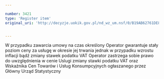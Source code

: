 ```yaml
---

number: 3421
type: 'Register item'
original_uri: 'http://decyzje.uokik.gov.pl/nd_wz_um.nsf/0/B19AB62761DE8A1CC1257A4B00466C45?OpenDocument'


---
```


W przypadku zawarcia umowy na czas określony Operator gwarantuje stały poziom ceny za usługę w okresie jej trwania jednak w przypadku wzrostu inflacji bądź zmiany stawek podatku VAT Operator zastrzega sobie prawo do uwzględnienia w cenie Uslugi zmiany stawki podatku VAT oraz Wskaźnika Cen Towarów i Usług Konsumpcyjnych ogłaszanego przez Główny Urząd Statystyczny
